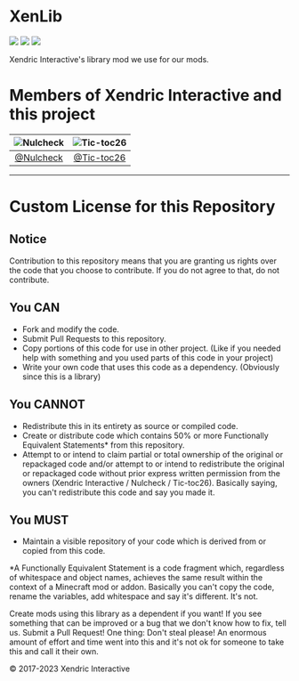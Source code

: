 # XenLib
[![](http://cf.way2muchnoise.eu/versions/xenlib_all.svg)](https://minecraft.curseforge.com/projects/xenlib)
[![](http://cf.way2muchnoise.eu/versions/Latest%20MC%20Version_xenlib_latest.svg)](https://minecraft.curseforge.com/projects/xenlib)
[![](http://cf.way2muchnoise.eu/short_xenlib_downloads.svg)](https://minecraft.curseforge.com/projects/xenlib)

Xendric Interactive's library mod we use for our mods.

# Members of Xendric Interactive and this project
|![Nulcheck](https://avatars1.githubusercontent.com/u/3208225?s=150) | ![Tic-toc26](https://avatars1.githubusercontent.com/u/8044082?s=150)
|:---:|:---:
| [@Nulcheck](https://github.com/Nulcheck) | [@Tic-toc26](https://github.com/Tic-toc26)

------
# Custom License for this Repository
## Notice
Contribution to this repository means that you are granting us rights over the code that you choose to contribute. If you do not agree to that, do not contribute.

## You CAN
- Fork and modify the code.
- Submit Pull Requests to this repository.
- Copy portions of this code for use in other project. (Like if you needed help with something and you used parts of this code in your project)
- Write your own code that uses this code as a dependency. (Obviously since this is a library)

## You CANNOT
- Redistribute this in its entirety as source or compiled code.
- Create or distribute code which contains 50% or more Functionally Equivalent Statements* from this repository.
- Attempt to or intend to claim partial or total ownership of the original or repackaged code and/or attempt to or intend to redistribute the original or repackaged code without prior express written permission from the owners (Xendric Interactive / Nulcheck / Tic-toc26). Basically saying, you can't redistribute this code and say you made it.

## You MUST
- Maintain a visible repository of your code which is derived from or copied from this code.

*A Functionally Equivalent Statement is a code fragment which, regardless of whitespace and object names, achieves the same result within the context of a Minecraft mod or addon. Basically you can't copy the code, rename the variables, add whitespace and say it's different. It's not.

Create mods using this library as a dependent if you want! If you see something that can be improved or a bug that we don't know how to fix, tell us. Submit a Pull Request! One thing: Don't steal please! An enormous amount of effort and time went into this and it's not ok for someone to take this and call it their own.

© 2017-2023 Xendric Interactive
